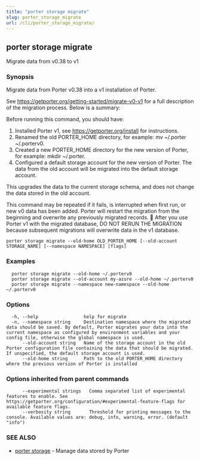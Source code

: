 ```yaml
---
title: "porter storage migrate"
slug: porter_storage_migrate
url: /cli/porter_storage_migrate/
---
```

## porter storage migrate

Migrate data from v0.38 to v1

### Synopsis

Migrate data from Porter v0.38 into a v1 installation of Porter.

See https://getporter.org/getting-started/migrate-v0-v1 for a full description of the migration process. Below is a summary:

Before running this command, you should have:

1. Installed Porter v1, see https://getporter.org/install for instructions.
2. Renamed the old PORTER_HOME directory, for example: mv ~/.porter ~/.porterv0.
3. Created a new PORTER_HOME directory for the new version of Porter, for example: mkdir ~/.porter.
4. Configured a default storage account for the new version of Porter. The data from the old account will be migrated into the default storage account.

This upgrades the data to the current storage schema, and does not change the data stored in the old account.

This command may be repeated if it fails, is interrupted when first run, or new v0 data has been added.
Porter will restart the migration from the beginning and overwrite any previously migrated records.
🚨 After you use Porter v1 with the migrated database, DO NOT RERUN THE MIGRATION because subsequent migrations will overwrite data in the v1 database.

```
porter storage migrate --old-home OLD_PORTER_HOME [--old-account STORAGE_NAME] [--namespace NAMESPACE] [flags]
```

### Examples

```
  porter storage migrate --old-home ~/.porterv0
  porter storage migrate --old-account my-azure --old-home ~/.porterv0
  porter storage migrate --namespace new-namespace --old-home ~/.porterv0

```

### Options

```
  -h, --help                 help for migrate
  -n, --namespace string     Destination namespace where the migrated data should be saved. By default, Porter migrates your data into the current namespace as configured by environment variables and your config file, otherwise the global namespace is used.
      --old-account string   Name of the storage account in the old Porter configuration file containing the data that should be migrated. If unspecified, the default storage account is used.
      --old-home string      Path to the old PORTER_HOME directory where the previous version of Porter is installed
```

### Options inherited from parent commands

```
      --experimental strings   Comma separated list of experimental features to enable. See https://getporter.org/configuration/#experimental-feature-flags for available feature flags.
      --verbosity string       Threshold for printing messages to the console. Available values are: debug, info, warning, error. (default "info")
```

### SEE ALSO

* [porter storage](/cli/porter_storage/)	 - Manage data stored by Porter

